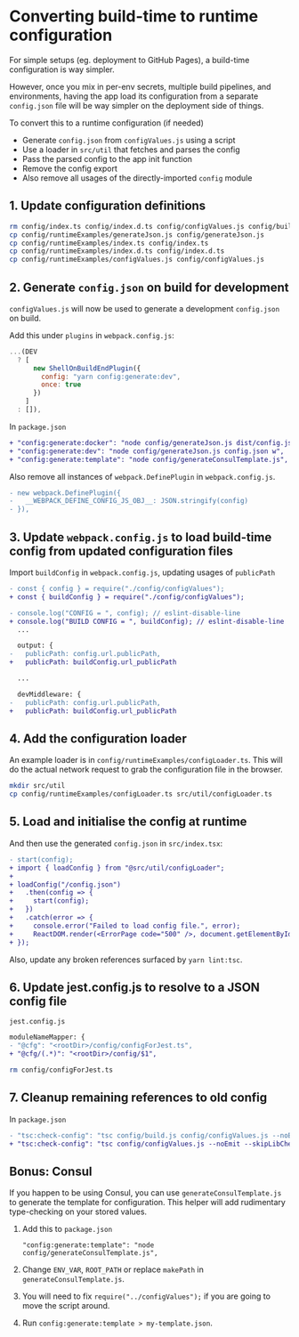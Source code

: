 # Converting build-time to runtime configuration

For simple setups (eg. deployment to GitHub Pages), a build-time configuration is way simpler.

However, once you mix in per-env secrets, multiple build pipelines, and environments, having the app load its configuration from a separate `config.json` file will be way simpler on the deployment side of things.

To convert this to a runtime configuration (if needed)

- Generate `config.json` from `configValues.js` using a script
- Use a loader in `src/util` that fetches and parses the config
- Pass the parsed config to the app init function
- Remove the config export
- Also remove all usages of the directly-imported `config` module

## 1. Update configuration definitions

```bash
rm config/index.ts config/index.d.ts config/configValues.js config/build.js
cp config/runtimeExamples/generateJson.js config/generateJson.js
cp config/runtimeExamples/index.ts config/index.ts
cp config/runtimeExamples/index.d.ts config/index.d.ts
cp config/runtimeExamples/configValues.js config/configValues.js
```

## 2. Generate `config.json` on build for development

`configValues.js` will now be used to generate a development `config.json` on build.

Add this under `plugins` in `webpack.config.js`:

```js
...(DEV
  ? [
      new ShellOnBuildEndPlugin({
        config: "yarn config:generate:dev",
        once: true
      })
    ]
  : []),
```

In `package.json`

```diff
+ "config:generate:docker": "node config/generateJson.js dist/config.json w",
+ "config:generate:dev": "node config/generateJson.js config.json w",
+ "config:generate:template": "node config/generateConsulTemplate.js",
```

Also remove all instances of `webpack.DefinePlugin` in `webpack.config.js`.

```diff
- new webpack.DefinePlugin({
-   __WEBPACK_DEFINE_CONFIG_JS_OBJ__: JSON.stringify(config)
- }),
```

## 3. Update `webpack.config.js` to load build-time config from updated configuration files

Import `buildConfig` in `webpack.config.js`, updating usages of `publicPath`

```diff
- const { config } = require("./config/configValues");
+ const { buildConfig } = require("./config/configValues");

- console.log("CONFIG = ", config); // eslint-disable-line
+ console.log("BUILD CONFIG = ", buildConfig); // eslint-disable-line
  ...

  output: {
-   publicPath: config.url.publicPath,
+   publicPath: buildConfig.url_publicPath

  ...

  devMiddleware: {
-   publicPath: config.url.publicPath,
+   publicPath: buildConfig.url_publicPath
```

## 4. Add the configuration loader

An example loader is in `config/runtimeExamples/configLoader.ts`. This will do
the actual network request to grab the configuration file in the browser.

```bash
mkdir src/util
cp config/runtimeExamples/configLoader.ts src/util/configLoader.ts
```

## 5. Load and initialise the config at runtime

And then use the generated `config.json` in `src/index.tsx`:

```diff
- start(config);
+ import { loadConfig } from "@src/util/configLoader";
+
+ loadConfig("/config.json")
+   .then(config => {
+     start(config);
+   })
+   .catch(error => {
+     console.error("Failed to load config file.", error);
+     ReactDOM.render(<ErrorPage code="500" />, document.getElementById("root"));
+ });
```

Also, update any broken references surfaced by `yarn lint:tsc`.

## 6. Update jest.config.js to resolve to a JSON config file

`jest.config.js`

```diff
moduleNameMapper: {
- "@cfg": "<rootDir>/config/configForJest.ts",
+ "@cfg/(.*)": "<rootDir>/config/$1",
```

```bash
rm config/configForJest.ts
```

## 7. Cleanup remaining references to old config

In `package.json`

```diff
- "tsc:check-config": "tsc config/build.js config/configValues.js --noEmit --skipLibCheck --allowJs --checkJs --lib es2016",
+ "tsc:check-config": "tsc config/configValues.js --noEmit --skipLibCheck --allowJs --checkJs --lib es2016",
```

## Bonus: Consul

If you happen to be using Consul, you can use `generateConsulTemplate.js` to generate the template for configuration. This helper will add rudimentary type-checking on your stored values.

1. Add this to `package.json`

   ```
   "config:generate:template": "node config/generateConsulTemplate.js",
   ```

2. Change `ENV_VAR`, `ROOT_PATH` or replace `makePath` in `generateConsulTemplate.js`.

3. You will need to fix `require("../configValues");` if you are going to move the script around.

4. Run `config:generate:template > my-template.json`.
